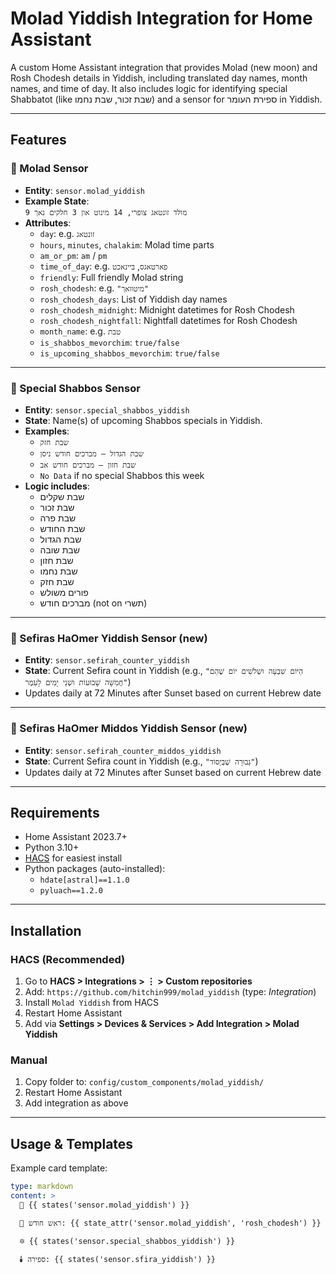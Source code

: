 # Molad Yiddish Integration for Home Assistant

A custom Home Assistant integration that provides Molad (new moon) and Rosh Chodesh details in Yiddish, including translated day names, month names, and time of day. It also includes logic for identifying special Shabbatot (like שבת זכור, שבת נחמו) and a sensor for ספירת העומר in Yiddish.

---

## Features

### 🌙 Molad Sensor

- **Entity**: `sensor.molad_yiddish`
- **Example State**:  
  `מולד זונטאג צופרי, 14 מינוט און 3 חלקים נאך 9`
- **Attributes**:
  - `day`: e.g. `זונטאג`
  - `hours`, `minutes`, `chalakim`: Molad time parts
  - `am_or_pm`: `am` / `pm`
  - `time_of_day`: e.g. `פארטאגס`, `ביינאכט`
  - `friendly`: Full friendly Molad string
  - `rosh_chodesh`: e.g. `"מיטוואך"`
  - `rosh_chodesh_days`: List of Yiddish day names
  - `rosh_chodesh_midnight`: Midnight datetimes for Rosh Chodesh
  - `rosh_chodesh_nightfall`: Nightfall datetimes for Rosh Chodesh
  - `month_name`: e.g. `טבת`
  - `is_shabbos_mevorchim`: `true/false`
  - `is_upcoming_shabbos_mevorchim`: `true/false`

---

### 🌟 Special Shabbos Sensor

- **Entity**: `sensor.special_shabbos_yiddish`
- **State**: Name(s) of upcoming Shabbos specials in Yiddish.
- **Examples**:
  - `שבת חזק`
  - `שבת הגדול – מברכים חודש ניסן`
  - `שבת חזון – מברכים חודש אב`
  - `No Data` if no special Shabbos this week
- **Logic includes**:
  - שבת שקלים
  - שבת זכור
  - שבת פרה
  - שבת החודש
  - שבת הגדול
  - שבת שובה
  - שבת חזון
  - שבת נחמו
  - שבת חזק
  - פורים משולש
  - מברכים חודש (not on תשרי)

---

### 🔢 Sefiras HaOmer Yiddish Sensor (new)

- **Entity**: `sensor.sefirah_counter_yiddish`
- **State**: Current Sefira count in Yiddish (e.g., `"הַיּוֹם שִׁבְעָה וּשְׁלֹשִׁים יוֹם שֶׁהֵם חֲמִשָּׁה שָׁבוּעוֹת וּשְׁנֵי יָמִים לָעֹֽמֶר"`)
- Updates daily at 72 Minutes after Sunset based on current Hebrew date

---

### 🧠 Sefiras HaOmer Middos Yiddish Sensor (new)

- **Entity**: `sensor.sefirah_counter_middos_yiddish`
- **State**: Current Sefira count in Yiddish (e.g., `"גְבוּרָה שֶׁבְּיְסוֹד"`)
- Updates daily at 72 Minutes after Sunset based on current Hebrew date

---

## Requirements

- Home Assistant 2023.7+
- Python 3.10+
- [HACS](https://hacs.xyz/) for easiest install
- Python packages (auto-installed):
  - `hdate[astral]==1.1.0`
  - `pyluach==1.2.0`

---

## Installation

### HACS (Recommended)
1. Go to **HACS > Integrations > ⋮ > Custom repositories**
2. Add: `https://github.com/hitchin999/molad_yiddish` (type: *Integration*)
3. Install `Molad Yiddish` from HACS
4. Restart Home Assistant
5. Add via **Settings > Devices & Services > Add Integration > Molad Yiddish**

### Manual
1. Copy folder to: `config/custom_components/molad_yiddish/`
2. Restart Home Assistant
3. Add integration as above

---

## Usage & Templates

Example card template:

```yaml
type: markdown
content: >
  🌙 {{ states('sensor.molad_yiddish') }}

  📆 ראש חודש: {{ state_attr('sensor.molad_yiddish', 'rosh_chodesh') }}

  🔯 {{ states('sensor.special_shabbos_yiddish') }}

  🕯️ ספירה: {{ states('sensor.sfira_yiddish') }}
